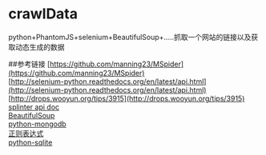 # crawlData
python+PhantomJS+selenium+BeautifulSoup+.....抓取一个网站的链接以及获取动态生成的数据

##参考链接
[https://github.com/manning23/MSpider](https://github.com/manning23/MSpider)  
[http://selenium-python.readthedocs.org/en/latest/api.html](http://selenium-python.readthedocs.org/en/latest/api.html)  
[http://drops.wooyun.org/tips/3915](http://drops.wooyun.org/tips/3915)  
[splinter api doc](http://splinter.readthedocs.org/en/latest/drivers/chrome.html)  
[BeautifulSoup](http://www.crummy.com/software/BeautifulSoup/bs4/doc/index.zh.html)  
[python-mongodb](http://docs.mongodb.org/ecosystem/drivers/python/)  
[正则表达式](http://www.cnblogs.com/huxi/archive/2010/07/04/1771073.html)  
[python-sqlite](http://www.w3cschool.cc/sqlite/sqlite-python.html)  
